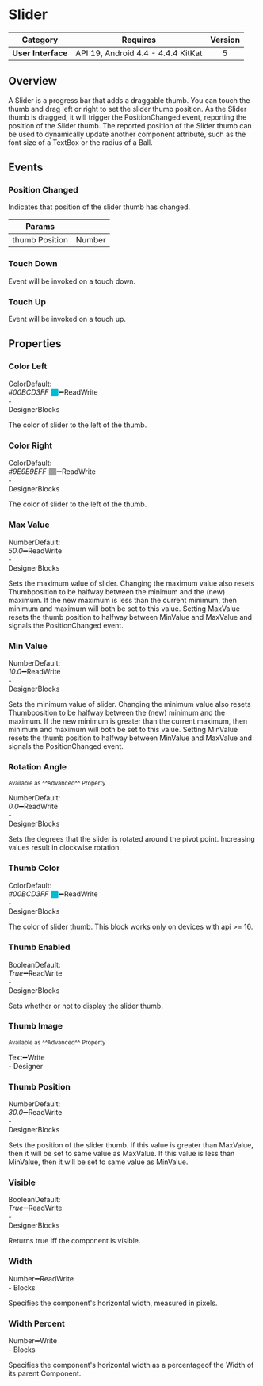 # Slider

| Category | Requires | Version |
|:--------:|:-------:|:--------:|
|**User Interface**|<span class="chip chip-any">API 19, Android 4.4 - 4.4.4 KitKat</span>|<span class="chip chip-number">5</span>|

## Overview

A Slider is a progress bar that adds a draggable thumb. You can touch the thumb and drag left or right to set the slider thumb position. As the Slider thumb is dragged, it will trigger the PositionChanged event, reporting the position of the Slider thumb. The reported position of the Slider thumb can be used to dynamically update another component attribute, such as the font size of a TextBox or the radius of a Ball.

## Events

### Position Changed

Indicates that position of the slider thumb has changed.

<div class="block" ai2-block="event" not-rendered="true" value="%7B%22componentName%22:%20%22Slider%22,%20%22name%22:%20%22Position%20Changed%22,%20%22param%22:%20%5B%22thumb%20Position%22%5D%7D"></div>

| Params | []() |
|--------|------|
|thumb Position|<span class="chip chip-number">Number</span>|

### Touch Down

Event will be invoked on a touch down.

<div class="block" ai2-block="event" not-rendered="true" value="%7B%22componentName%22:%20%22Slider%22,%20%22name%22:%20%22Touch%20Down%22,%20%22param%22:%20%5B%5D%7D"></div>

### Touch Up

Event will be invoked on a touch up.

<div class="block" ai2-block="event" not-rendered="true" value="%7B%22componentName%22:%20%22Slider%22,%20%22name%22:%20%22Touch%20Up%22,%20%22param%22:%20%5B%5D%7D"></div>

## Properties

### Color Left

<span style="user-select: none; white-space:pre-wrap;"><span class="chip chip-color">Color</span><span class="chip chip-color">Default: <i>#00BCD3FF</i>&nbsp;<span style="width: 15px; height: 15px; margin: auto; display: inline-block; border: 1px solid white; vertical-align: middle; border-radius: 3px; background-color: #00BCD3;"></span></span>:heavy_minus_sign:<span class="chip chip-rw">Read</span><span class="chip chip-rw">Write</span> - <span class="chip chip-bd">Designer</span><span class="chip chip-bd">Blocks</span></span>

The color of slider to the left of the thumb.

<div class="block" ai2-block="property" not-rendered="true" value="%7B%22componentName%22:%20%22Slider%22,%20%22name%22:%20%22Color%20Left%22,%20%22getter%22:%20true%7D"></div>
<div class="block" ai2-block="property" not-rendered="true" value="%7B%22componentName%22:%20%22Slider%22,%20%22name%22:%20%22Color%20Left%22,%20%22getter%22:%20false%7D"></div>

### Color Right

<span style="user-select: none; white-space:pre-wrap;"><span class="chip chip-color">Color</span><span class="chip chip-color">Default: <i>#9E9E9EFF</i>&nbsp;<span style="width: 15px; height: 15px; margin: auto; display: inline-block; border: 1px solid white; vertical-align: middle; border-radius: 3px; background-color: #9E9E9E;"></span></span>:heavy_minus_sign:<span class="chip chip-rw">Read</span><span class="chip chip-rw">Write</span> - <span class="chip chip-bd">Designer</span><span class="chip chip-bd">Blocks</span></span>

The color of slider to the left of the thumb.

<div class="block" ai2-block="property" not-rendered="true" value="%7B%22componentName%22:%20%22Slider%22,%20%22name%22:%20%22Color%20Right%22,%20%22getter%22:%20true%7D"></div>
<div class="block" ai2-block="property" not-rendered="true" value="%7B%22componentName%22:%20%22Slider%22,%20%22name%22:%20%22Color%20Right%22,%20%22getter%22:%20false%7D"></div>

### Max Value

<span style="user-select: none; white-space:pre-wrap;"><span class="chip chip-number">Number</span><span class="chip chip-number">Default: <i>50.0</i></span>:heavy_minus_sign:<span class="chip chip-rw">Read</span><span class="chip chip-rw">Write</span> - <span class="chip chip-bd">Designer</span><span class="chip chip-bd">Blocks</span></span>

Sets the maximum value of slider. Changing the maximum value also resets Thumbposition to be halfway between the minimum and the (new) maximum. If the new maximum is less than the current minimum, then minimum and maximum will both be set to this value. Setting MaxValue resets the thumb position to halfway between MinValue and MaxValue and signals the PositionChanged event.

<div class="block" ai2-block="property" not-rendered="true" value="%7B%22componentName%22:%20%22Slider%22,%20%22name%22:%20%22Max%20Value%22,%20%22getter%22:%20true%7D"></div>
<div class="block" ai2-block="property" not-rendered="true" value="%7B%22componentName%22:%20%22Slider%22,%20%22name%22:%20%22Max%20Value%22,%20%22getter%22:%20false%7D"></div>

### Min Value

<span style="user-select: none; white-space:pre-wrap;"><span class="chip chip-number">Number</span><span class="chip chip-number">Default: <i>10.0</i></span>:heavy_minus_sign:<span class="chip chip-rw">Read</span><span class="chip chip-rw">Write</span> - <span class="chip chip-bd">Designer</span><span class="chip chip-bd">Blocks</span></span>

Sets the minimum value of slider. Changing the minimum value also resets Thumbposition to be halfway between the (new) minimum and the maximum. If the new minimum is greater than the current maximum, then minimum and maximum will both be set to this value. Setting MinValue resets the thumb position to halfway between MinValue and MaxValue and signals the PositionChanged event.

<div class="block" ai2-block="property" not-rendered="true" value="%7B%22componentName%22:%20%22Slider%22,%20%22name%22:%20%22Min%20Value%22,%20%22getter%22:%20true%7D"></div>
<div class="block" ai2-block="property" not-rendered="true" value="%7B%22componentName%22:%20%22Slider%22,%20%22name%22:%20%22Min%20Value%22,%20%22getter%22:%20false%7D"></div>

### Rotation Angle

<small>Available as ^^Advanced^^ Property</small>

<span style="user-select: none; white-space:pre-wrap;"><span class="chip chip-number">Number</span><span class="chip chip-number">Default: <i>0.0</i></span>:heavy_minus_sign:<span class="chip chip-rw">Read</span><span class="chip chip-rw">Write</span> - <span class="chip chip-bd">Designer</span><span class="chip chip-bd">Blocks</span></span>

Sets the degrees that the slider is rotated around the pivot point. Increasing values result in clockwise rotation.

<div class="block" ai2-block="property" not-rendered="true" value="%7B%22componentName%22:%20%22Slider%22,%20%22name%22:%20%22Rotation%20Angle%22,%20%22getter%22:%20true%7D"></div>
<div class="block" ai2-block="property" not-rendered="true" value="%7B%22componentName%22:%20%22Slider%22,%20%22name%22:%20%22Rotation%20Angle%22,%20%22getter%22:%20false%7D"></div>

### Thumb Color

<span style="user-select: none; white-space:pre-wrap;"><span class="chip chip-color">Color</span><span class="chip chip-color">Default: <i>#00BCD3FF</i>&nbsp;<span style="width: 15px; height: 15px; margin: auto; display: inline-block; border: 1px solid white; vertical-align: middle; border-radius: 3px; background-color: #00BCD3;"></span></span>:heavy_minus_sign:<span class="chip chip-rw">Read</span><span class="chip chip-rw">Write</span> - <span class="chip chip-bd">Designer</span><span class="chip chip-bd">Blocks</span></span>

The color of slider thumb. This block works only on devices with api &gt;= 16.

<div class="block" ai2-block="property" not-rendered="true" value="%7B%22componentName%22:%20%22Slider%22,%20%22name%22:%20%22Thumb%20Color%22,%20%22getter%22:%20true%7D"></div>
<div class="block" ai2-block="property" not-rendered="true" value="%7B%22componentName%22:%20%22Slider%22,%20%22name%22:%20%22Thumb%20Color%22,%20%22getter%22:%20false%7D"></div>

### Thumb Enabled

<span style="user-select: none; white-space:pre-wrap;"><span class="chip chip-boolean">Boolean</span><span class="chip chip-boolean">Default: <i>True</i></span>:heavy_minus_sign:<span class="chip chip-rw">Read</span><span class="chip chip-rw">Write</span> - <span class="chip chip-bd">Designer</span><span class="chip chip-bd">Blocks</span></span>

Sets whether or not to display the slider thumb.

<div class="block" ai2-block="property" not-rendered="true" value="%7B%22componentName%22:%20%22Slider%22,%20%22name%22:%20%22Thumb%20Enabled%22,%20%22getter%22:%20true%7D"></div>
<div class="block" ai2-block="property" not-rendered="true" value="%7B%22componentName%22:%20%22Slider%22,%20%22name%22:%20%22Thumb%20Enabled%22,%20%22getter%22:%20false%7D"></div>

### Thumb Image

<small>Available as ^^Advanced^^ Property</small>

<span style="user-select: none; white-space:pre-wrap;"><span class="chip chip-text">Text</span>:heavy_minus_sign:<span class="chip chip-rw">Write</span> - <span class="chip chip-bd">Designer</span></span>

### Thumb Position

<span style="user-select: none; white-space:pre-wrap;"><span class="chip chip-number">Number</span><span class="chip chip-number">Default: <i>30.0</i></span>:heavy_minus_sign:<span class="chip chip-rw">Read</span><span class="chip chip-rw">Write</span> - <span class="chip chip-bd">Designer</span><span class="chip chip-bd">Blocks</span></span>

Sets the position of the slider thumb. If this value is greater than MaxValue, then it will be set to same value as MaxValue. If this value is less than MinValue, then it will be set to same value as MinValue.

<div class="block" ai2-block="property" not-rendered="true" value="%7B%22componentName%22:%20%22Slider%22,%20%22name%22:%20%22Thumb%20Position%22,%20%22getter%22:%20true%7D"></div>
<div class="block" ai2-block="property" not-rendered="true" value="%7B%22componentName%22:%20%22Slider%22,%20%22name%22:%20%22Thumb%20Position%22,%20%22getter%22:%20false%7D"></div>

### Visible

<span style="user-select: none; white-space:pre-wrap;"><span class="chip chip-boolean">Boolean</span><span class="chip chip-boolean">Default: <i>True</i></span>:heavy_minus_sign:<span class="chip chip-rw">Read</span><span class="chip chip-rw">Write</span> - <span class="chip chip-bd">Designer</span><span class="chip chip-bd">Blocks</span></span>

Returns true iff the component is visible.

<div class="block" ai2-block="property" not-rendered="true" value="%7B%22componentName%22:%20%22Slider%22,%20%22name%22:%20%22Visible%22,%20%22getter%22:%20true%7D"></div>
<div class="block" ai2-block="property" not-rendered="true" value="%7B%22componentName%22:%20%22Slider%22,%20%22name%22:%20%22Visible%22,%20%22getter%22:%20false%7D"></div>

### Width

<span style="user-select: none; white-space:pre-wrap;"><span class="chip chip-number">Number</span>:heavy_minus_sign:<span class="chip chip-rw">Read</span><span class="chip chip-rw">Write</span> - <span class="chip chip-bd">Blocks</span></span>

Specifies the component's horizontal width, measured in pixels.

<div class="block" ai2-block="property" not-rendered="true" value="%7B%22componentName%22:%20%22Slider%22,%20%22name%22:%20%22Width%22,%20%22getter%22:%20true%7D"></div>
<div class="block" ai2-block="property" not-rendered="true" value="%7B%22componentName%22:%20%22Slider%22,%20%22name%22:%20%22Width%22,%20%22getter%22:%20false%7D"></div>

### Width Percent

<span style="user-select: none; white-space:pre-wrap;"><span class="chip chip-number">Number</span>:heavy_minus_sign:<span class="chip chip-rw">Write</span> - <span class="chip chip-bd">Blocks</span></span>

Specifies the component's horizontal width as a percentageof the Width of its parent Component.

<div class="block" ai2-block="property" not-rendered="true" value="%7B%22componentName%22:%20%22Slider%22,%20%22name%22:%20%22Width%20Percent%22,%20%22getter%22:%20false%7D"></div>
